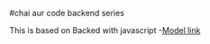 #chai aur code backend series


This is based on Backed with javascript
-[Model link](https://app.eraser.io/workspace/YNdWTEgk5q1dZxGPQNFq?origin=share)
